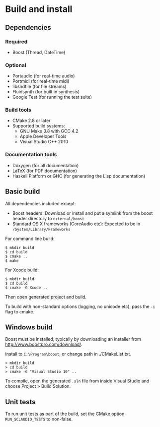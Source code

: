 
Build and install
=========================


Dependencies
------------

### Required

  * Boost (Thread, DateTime)

### Optional                          

  * Portaudio (for real-time audio)
  * Portmidi (for real-time midi)
  * libsndfile (for file streams)
  * Fluidsynth (for built in synthesis)
  * Google Test (for running the test suite)

### Build tools

  * CMake 2.8 or later
  * Supported build systems:
    * GNU Make 3.8 with GCC 4.2
    * Apple Developer Tools
    * Visual Studio C++ 2010 
  
### Documentation tools
                                                  
  * Doxygen (for all documentation)
  * LaTeX (for PDF documentation)
  * Haskell Platform or GHC (for generating the Lisp documentation)


Basic build
----------

All dependencies included except:
  
  * Boost headers: Download or install and put a symlink from the boost header directory to `external/boost`
  * Standard OS X frameworks (CoreAudio etc): Expected to be in `/System/Library/Frameworks`

For command line build:
    
    $ mkdir build
    $ cd build
    $ cmake ..
    $ make
    
For Xcode build:

    $ mkdir build
    $ cd build
    $ cmake -G Xcode ..

Then open generated project and build.
                                     
To build with non-standard options (logging, no unicode etc), pass the `-i` flag to cmake.
    

Windows build
-------------

Boost must be installed, typically by downloading an installer from http://www.boostpro.com/download/.

Install to `C:\Program\boost`, or change path in ./CMakeList.txt.

    > mkdir build
    > cd build
    > cmake -G "Visual Studio 10" ..
    
To compile, open the generated `.sln` file from inside Visual Studio and choose Project > Build Solution.


Unit tests
----------

To run unit tests as part of the build, set the CMake option `RUN_SCLAUDIO_TESTS` to non-false.



